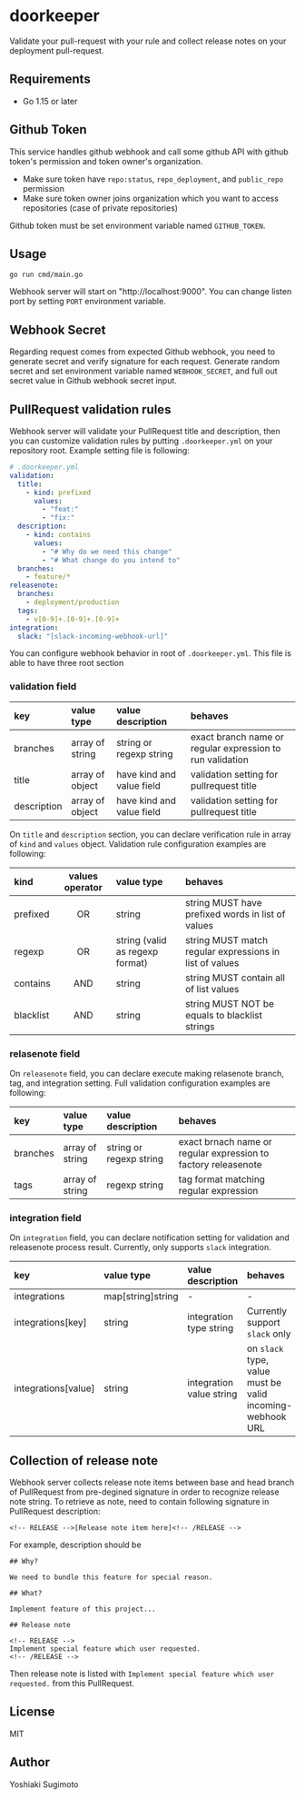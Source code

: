 # doorkeeper

Validate your pull-request with your rule and collect release notes on your deployment pull-request.

## Requirements

- Go 1.15 or later

##  Github Token

This service handles github webhook and call some github API with github token's permission and token owner's organization.

- Make sure token have `repo:status`, `repo_deployment`, and `public_repo` permission
- Make sure token owner joins organization which you want to access repositories (case of private repositories)

Github token must be set environment variable named `GITHUB_TOKEN`.

## Usage

```
go run cmd/main.go
```

Webhook server will start on "http://localhost:9000". You can change listen port by setting `PORT` environment variable.

## Webhook Secret

Regarding request comes from expected Github webhook, you need to generate secret and verify signature for each request.
Generate random secret and set environment variable named `WEBHOOK_SECRET`, and full out secret value in Github webhook secret input.

## PullRequest validation rules

Webhook server will validate your PullRequest title and description, then you can customize validation rules by putting `.doorkeeper.yml` on your repository root. Example setting file is following:

```yaml
# .doorkeeper.yml
validation:
  title:
    - kind: prefixed
      values:
        - "feat:"
        - "fix:"
  description:
    - kind: contains
      values:
        - "# Why do we need this change"
        - "# What change do you intend to"
  branches:
    - feature/*
releasenote:
  branches:
    - deployment/production
  tags:
    - v[0-9]+.[0-9]+.[0-9]+
integration:
  slack: "[slack-incoming-webhook-url]"
```

You can configure webhook behavior in root of `.doorkeeper.yml`. This file is able to have three root section

### validation field

| key                 | value type        | value description               | behaves                                                   |
|:--------------------|:------------------|:--------------------------------|:----------------------------------------------------------|
| branches            | array of string   | string or regexp string         | exact branch name or regular expression to run validation |
| title               | array of object   | have kind and value field       | validation setting for pullrequest title                  |
| description         | array of object   | have kind and value field       | validation setting for pullrequest title                  |

On `title` and `description` section, you can declare verification rule in array of `kind` and `values` object.
Validation rule configuration examples are following:


| kind      | values operator | value type                      | behaves                                                 |
|:----------|:---------------:|:--------------------------------|:--------------------------------------------------------|
| prefixed  | OR              | string                          | string MUST have prefixed words in list of values       |
| regexp    | OR              | string (valid as regexp format) | string MUST match regular expressions in list of values |
| contains  | AND             | string                          | string MUST contain all of list values                  |
| blacklist | AND             | string                          | string MUST NOT be equals to blacklist strings          |

### relasenote field

On `releasenote` field, you can declare execute making relasenote branch, tag, and integration setting.
Full validation configuration examples are following:

| key                 | value type        | value description                      | behaves                                                        |
|:--------------------|:------------------|:--------------------------------|:---------------------------------------------------------------|
| branches            | array of string   | string or regexp string         | exact brnach name or regular expression to factory releasenote |
| tags                | array of string   | regexp string                   | tag format matching regular expression                         |

### integration field

On `integration` field, you can declare notification setting for validation and releasenote process result.
Currently, only supports `slack` integration.


| key                 | value type        | value description                      | behaves                                                        |
|:--------------------|:------------------|:--------------------------------|:---------------------------------------------------------------|
| integrations        | map[string]string | -                               | -                                                         |
| integrations[key]   | string            | integration type string         | Currently support `slack` only                            |
| integrations[value] | string            | integration value string        | on `slack` type, value must be valid incoming-webhook URL |

## Collection of release note

Webhook server collects release note items between base and head branch of PullRequest from pre-degined signature in order to recognize release note string.
To retrieve as note, need to contain following signature in PullRequest description:

```
<!-- RELEASE -->[Release note item here]<!-- /RELEASE -->
```

For example, description should be

```
## Why?

We need to bundle this feature for special reason.

## What?

Implement feature of this project...

## Release note

<!-- RELEASE -->
Implement special feature which user requested.
<!-- /RELEASE -->
```

Then release note is listed with `Implement special feature which user requested.` from this PullRequest.

## License

MIT

## Author

Yoshiaki Sugimoto

